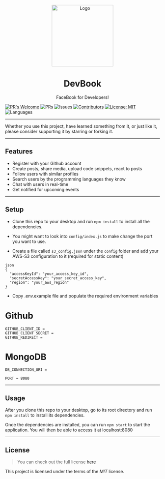 <p align="center">
    <img src="https://cdn.dribbble.com/users/2401141/screenshots/5487982/developers-gif-showcase.gif" width="200" alt="Logo">
  <h1 align="center">DevBook</h1>

  <p align="center">
    FaceBook for Developers!
  </p>
</p>

[![PR's Welcome](https://img.shields.io/badge/PRs-welcome-brightgreen.svg?style=flat)](https://github.com/Team-Gucci-Gang/DevBook/pulls)
![PRs](https://img.shields.io/github/issues-pr-closed/Team-Gucci-Gang/DevBook?color=pink)
![Issues](https://img.shields.io/github/issues/Team-Gucci-Gang/DevBook?color=purple)
[![Contributors](https://img.shields.io/github/contributors/Team-Gucci-Gang/DevBook)]()
[![License: MIT](https://img.shields.io/badge/License-MIT-yellow.svg)](https://opensource.org/licenses/MIT)
![Languages](https://img.shields.io/github/languages/count/Team-Gucci-Gang/DevBook?color=orange)

---

Whether you use this project, have learned something from it, or just like it, please consider supporting it by starring or forking it.

---

## Features

- Register with your Github account
- Create posts, share media, upload code snippets, react to posts
- Follow users with similar profiles
- Search users by the programming languages they know
- Chat with users in real-time
- Get notified for upcoming events

---

## Setup

- Clone this repo to your desktop and run `npm install` to install all the dependencies.

- You might want to look into `config/index.js` to make change the port you want to use.

- Create a file called `s3_config.json` under the `config` folder and add your AWS-S3 configuration to it (required for static content)
```
json
{
  "accessKeyId": "your_access_key_id",
  "secretAccessKey": "your_secret_access_key",
  "region": "your_aws_region"
}
```

- Copy .env.example file and populate the required environment variables


# Github
```
GITHUB_CLIENT_ID =
GITHUB_CLIENT_SECRET =
GITHUB_REDIRECT =
```
# MongoDB
```
DB_CONNECTION_URI =
```

```
PORT = 8080
```

---

## Usage

After you clone this repo to your desktop, go to its root directory and run `npm install` to install its dependencies.

Once the dependencies are installed, you can run `npm start` to start the application. You will then be able to access it at localhost:8080

---

## License

> You can check out the full license [here](https://github.com/Team-Gucci-Gang/DevBook/blob/master/LICENSE)

This project is licensed under the terms of the *MIT* license.
